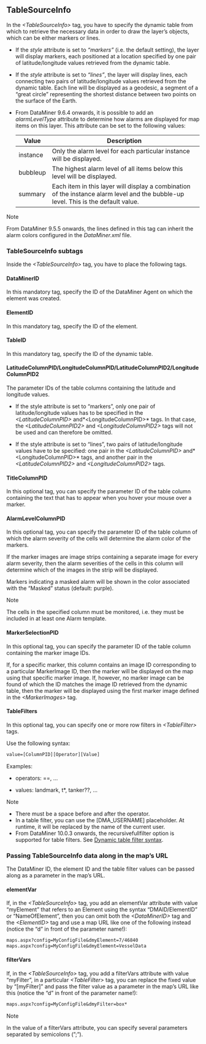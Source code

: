 ## TableSourceInfo

In the *\<TableSourceInfo>* tag, you have to specify the dynamic table from which to retrieve the necessary data in order to draw the layer’s objects, which can be either markers or lines.

- If the *style* attribute is set to *“markers”* (i.e. the default setting), the layer will display markers, each positioned at a location specified by one pair of latitude/longitude values retrieved from the dynamic table.

- If the *style* attribute is set to *“lines”*, the layer will display lines, each connecting two pairs of latitude/longitude values retrieved from the dynamic table. Each line will be displayed as a geodesic, a segment of a “great circle” representing the shortest distance between two points on the surface of the Earth.

- From DataMiner 9.6.4 onwards, it is possible to add an *alarmLevelType* attribute to determine how alarms are displayed for map items on this layer. This attribute can be set to the following values:

    | Value  | Description                                                                                                                        |
    |----------|------------------------------------------------------------------------------------------------------------------------------------|
    | instance | Only the alarm level for each particular instance will be displayed.                                                               |
    | bubbleup | The highest alarm level of all items below this level will be displayed.                                                           |
    | summary  | Each item in this layer will display a combination of the instance alarm level and the bubble-up level. This is the default value. |

> [!NOTE]
> From DataMiner 9.5.5 onwards, the lines defined in this tag can inherit the alarm colors configured in the *DataMiner.xml* file.

### TableSourceInfo subtags

Inside the *\<TableSourceInfo>* tag, you have to place the following tags.

#### DataMinerID

In this mandatory tag, specify the ID of the DataMiner Agent on which the element was created.

#### ElementID

In this mandatory tag, specify the ID of the element.

#### TableID

In this mandatory tag, specify the ID of the dynamic table.

#### LatitudeColumnPID/LongitudeColumnPID/LatitudeColumnPID2/LongitudeColumnPID2

The parameter IDs of the table columns containing the latitude and longitude values.

- If the style attribute is set to “markers”, only one pair of latitude/longitude values has to be specified in the *\<LatitudeColumnPID>* and*\<LongitudeColumnPID>* tags. In that case, the *\<LatitudeColumnPID2>* and *\<LongitudeColumnPID2>* tags will not be used and can therefore be omitted.

- If the style attribute is set to “lines”, two pairs of latitude/longitude values have to be specified: one pair in the *\<LatitudeColumnPID>* and*\<LongitudeColumnPID>* tags, and another pair in the *\<LatitudeColumnPID2>* and *\<LongitudeColumnPID2>* tags.

#### TitleColumnPID

In this optional tag, you can specify the parameter ID of the table column containing the text that has to appear when you hover your mouse over a marker.

#### AlarmLevelColumnPID

In this optional tag, you can specify the parameter ID of the table column of which the alarm severity of the cells will determine the alarm color of the markers.

If the marker images are image strips containing a separate image for every alarm severity, then the alarm severities of the cells in this column will determine which of the images in the strip will be displayed.

Markers indicating a masked alarm will be shown in the color associated with the “Masked” status (default: purple).

> [!NOTE]
> The cells in the specified column must be monitored, i.e. they must be included in at least one Alarm template.

#### MarkerSelectionPID

In this optional tag, you can specify the parameter ID of the table column containing the marker image IDs.

If, for a specific marker, this column contains an image ID corresponding to a particular MarkerImage ID, then the marker will be displayed on the map using that specific marker image. If, however, no marker image can be found of which the ID matches the image ID retrieved from the dynamic table, then the marker will be displayed using the first marker image defined in the *\<MarkerImages>* tag.

#### TableFilters

In this optional tag, you can specify one or more row filters in *\<TableFilter>* tags.

Use the following syntax:

```txt
value=[ColumnPID][Operator][Value]
```

Examples:

- operators: ==, ...

- values: landmark, t\*, tanker??, ...

> [!NOTE]
> -  There must be a space before and after the operator.
> -  In a table filter, you can use the \[DMA_USERNAME\] placeholder. At runtime, it will be replaced by the name of the current user.
> -  From DataMiner 10.0.3 onwards, the recursivefullfilter option is supported for table filters. See [Dynamic table filter syntax](../../part_2/visio/Dynamic_table_filter_syntax.md).

### Passing TableSourceInfo data along in the map’s URL

The DataMiner ID, the element ID and the table filter values can be passed along as a parameter in the map’s URL.

#### elementVar

If, in the *\<TableSourceInfo>* tag, you add an elementVar attribute with value “myElement” that refers to an Element using the syntax “DMAID/ElementID” or “NameOfElement”, then you can omit both the *\<DataMinerID>* tag and the *\<ElementID>* tag and use a map URL like one of the following instead (notice the “d” in front of the parameter name!):

```txt
maps.aspx?config=MyConfigFile&dmyElement=7/46840   
maps.aspx?config=MyConfigFile&dmyElement=VesselData
```

#### filterVars

If, in the *\<TableSourceInfo>* tag, you add a filterVars attribute with value “myFilter”, in a particular *\<TableFilter>* tag, you can replace the fixed value by “\[myFilter\]” and pass the filter value as a parameter in the map’s URL like this (notice the “d” in front of the parameter name!):

```txt
maps.aspx?config=MyConfigFile&dmyFilter=box*
```

> [!NOTE]
> In the value of a filterVars attribute, you can specify several parameters separated by semicolons (”;”).
>
